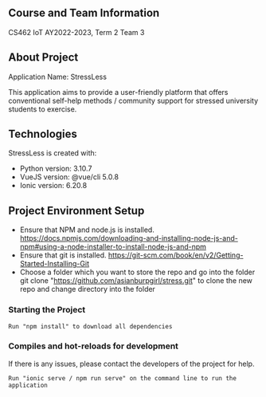 ## Course and Team Information

CS462 IoT 
AY2022-2023, Term 2
Team 3

## About Project

Application Name: StressLess

This application aims to provide a user-friendly platform that offers conventional self-help methods / community support for stressed university students to exercise.

## Technologies

StressLess is created with:

- Python version: 3.10.7
- VueJS version: @vue/cli 5.0.8
- Ionic version: 6.20.8

## Project Environment Setup

- Ensure that NPM and node.js is installed. https://docs.npmjs.com/downloading-and-installing-node-js-and-npm#using-a-node-installer-to-install-node-js-and-npm
- Ensure that git is installed. https://git-scm.com/book/en/v2/Getting-Started-Installing-Git
- Choose a folder which you want to store the repo and go into the folder
git clone "https://github.com/asianburpgirl/stress.git" to clone the new repo and change directory into the folder

### Starting the Project

```
Run "npm install" to download all dependencies
```

### Compiles and hot-reloads for development

If there is any issues, please contact the developers of the project for help.

```
Run "ionic serve / npm run serve" on the command line to run the application
```
